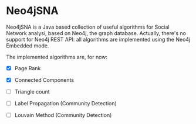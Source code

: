 # Neo4jSNA

Neo4jSNA is a Java based collection of useful algorithms for Social Network analysi, based on Neo4j, the graph database.
Actually, there's no support for Neo4j REST API: all algorithms are implemented using the Neo4j Embedded mode.

The implemented algorithms are, for now:

- [x] Page Rank
- [x] Connected Components
- [ ] Triangle count
- [ ] Label Propagation (Community Detection)
- [ ] Louvain Method (Community Detection)


